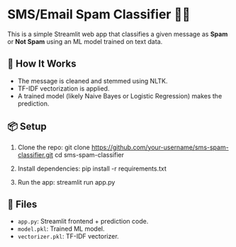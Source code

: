 # SMS/Email Spam Classifier 🚫📩

This is a simple Streamlit web app that classifies a given message as **Spam** or **Not Spam** using an ML model trained on text data.

## 🔧 How It Works
- The message is cleaned and stemmed using NLTK.
- TF-IDF vectorization is applied.
- A trained model (likely Naive Bayes or Logistic Regression) makes the prediction.

## 📦 Setup
1. Clone the repo:
git clone https://github.com/your-username/sms-spam-classifier.git
cd sms-spam-classifier

2. Install dependencies:
pip install -r requirements.txt

3. Run the app:
streamlit run app.py


## 📁 Files
- `app.py`: Streamlit frontend + prediction code.
- `model.pkl`: Trained ML model.
- `vectorizer.pkl`: TF-IDF vectorizer.
